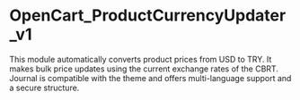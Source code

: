 # OpenCart_ProductCurrencyUpdater_v1
This module automatically converts product prices from USD to TRY. It makes bulk price updates using the current exchange rates of the CBRT. Journal is compatible with the theme and offers multi-language support and a secure structure.
